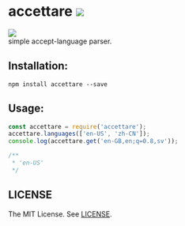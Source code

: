 accettare [![][mit-badge]][mit]
==========
[![][npm-badge]][npm]  
simple accept-language parser.

Installation:
----------
```
npm install accettare --save
```

Usage:
----------
```javascript
const accettare = require('accettare');
accettare.languages(['en-US', 'zh-CN']);
console.log(accettare.get('en-GB,en;q=0.8,sv'));

/**
 * 'en-US'
 */
```

LICENSE
----------
The MIT License. See [LICENSE](LICENSE).

[npm]: https://www.npmjs.com/package/accettare
[npm-badge]: https://nodei.co/npm/accettare.png
[mit]: http://opensource.org/licenses/MIT
[mit-badge]: https://img.shields.io/badge/license-MIT-444444.svg?style=flat-square
